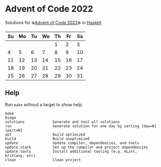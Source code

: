 # Advent of Code 2022

Solutions for ❄️[Advent of Code 2022]❄️ in [Haskell]

| Su   | Mo   | Tu   | We   | Th    | Fr   | Sa   |
| ---- | ---- | ---- | ---- | ----- | ---- | ---- |
|      |      |      |      | 1     | 2    | 3    |
| 4    | 5    | 6    | 7    | 8     | 9    | 10   |
| 11   | 12   | 13   | 14   | 15    | 16   | 17   |
| 18   | 19   | 20   | 21   | 22    | 23   | 24   |
| 25   | 26   | 27   | 28   | 29    | 30   | 31   |

## Help

Run `make` without a target to show help

```console
make
Usage
solutions             Generate and test all solutions
run                   Generate solution for one day by setting [day=N] [part=N]
opt                   Build optimized
build                 Build unoptimized
update                Update compiler, dependencies, and tools
update.stack          Set up the compiler and project dependencies
update.tools          Install additional tooling (e.g. HLint, brittany, etc)
clean                 Clean project
```

[Advent of Code 2022]: https://adventofcode.com/2022
[Haskell]: https://www.haskell.org
